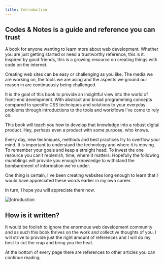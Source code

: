```yaml
---
title: Introduction
---
```


## Codes & Notes is a guide and reference you can trust

A book for anyone wanting to learn more about web development. Whether you are just getting started or need a trustworthy reference, this is it. Inspired by good friends, this is a growing resource on creating things with code on the internet.

Creating web sites can be easy or challenging as you like. The media we are working on, the tools we are using and the aspects we ground our reason in are continuously being challenged.

It is the goal of this book to provide an insightful view into the world of front-end development. With abstract and broad programming concepts compared to specific CSS techniques and solutions to your everyday problems through introductions to the tools and workflows I've come to rely on.

This book will teach you how to develop that knowledge into a robust digital product. Hey, perhaps even a product with some purpose, who knows.

Every day, new techniques, methods and best practices try to overflow your mind. It is important to understand the technology and where it is moving. To remember your goals and keep a straight head. To invest the one resource you can't replenish, time, where it matters. Hopefully the following mumblings will provide you enough knowledge to withstand the bombardment of information we're under.

One thing is certain, I've been creating websites long enough to learn that I would have appreciated these words earlier in my own career.

In turn, I hope you will appreciate them now.

![Introduction](/images/illustrations/bio-lavoisier-lg.jpg)

## How is it written?

It would be foolish to ignore the enormous web development community and as such this book thrives on the work and collective thoughts of you. I will strive to provide just the right amount of references and I will do my best to cut the crap and bring you the heat.

At the bottom of every page there are references to other articles you can continue reading.
